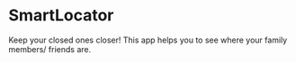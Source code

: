 # SmartLocator
Keep your closed ones closer! This app helps you to see where your family members/ friends are.
